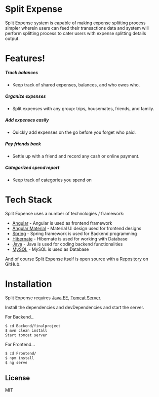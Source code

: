 # Split Expense

Split Expense system is capable of making expense splitting process simpler wherein users can feed their transactions data and system will perform splitting process to cater users with expense splitting details output. 

# Features!
##### Track balances
  - Keep track of shared expenses, balances, and who owes who.
##### Organize expenses
  - Split expenses with any group: trips, housemates, friends, and family.
##### Add expenses easily
  - Quickly add expenses on the go before you forget who paid.
##### Pay friends back
  - Settle up with a friend and record any cash or online payment.
##### Categorized spend report
  - Keep track of categories you spend on
  

# Tech Stack

Split Expense uses a number of technologies / framework:

* [Angular] - Angular is used as frontend framework
* [Angular Material] - Material UI design used for frontend designs
* [Spring] - Spring framework is used for Backend programming
* [Hibernate] - Hibernate is used for working with Database
* [Java] - Java is used for coding backend functionalities
* [MySQL] - MySQL is used as Database

And of course Split Expense itself is open source with a [Repository] on GitHub.

# Installation

Split Expense requires [Java EE](https://www.java.com/en/), [Tomcat Server](http://tomcat.apache.org/).

Install the dependencies and devDependencies and start the server.

For Backend...
```sh
$ cd Backend/finalproject
$ mvn clean install
Start tomcat server
```

For Frontend...

```sh
$ cd Frontend/
$ npm install
$ ng serve
```


License
----

MIT


   [Angular]: <https://angular.io/>
   [Angular Material]: <https://material.angular.io/>
   [Spring]: <https://spring.io/>
   [Hibernate]: <https://hibernate.org/>
   [Java]: <https://www.java.com/en/>
   [MySQL]: <https://www.mysql.com/>
   [Repository]: <https://github.com/darshan-dedhia/splitexpense>